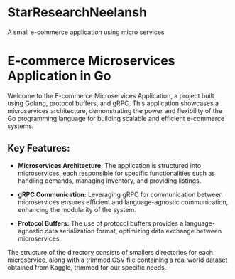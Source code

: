 # StarResearchNeelansh
A small e-commerce application using micro services 

# E-commerce Microservices Application in Go

Welcome to the E-commerce Microservices Application, a project built using Golang, protocol buffers, and gRPC. This application showcases a microservices architecture, demonstrating the power and flexibility of the Go programming language for building scalable and efficient e-commerce systems.

## Key Features:

- **Microservices Architecture:** The application is structured into microservices, each responsible for specific functionalities such as handling demands, managing inventory, and providing listings.

- **gRPC Communication:** Leveraging gRPC for communication between microservices ensures efficient and language-agnostic communication, enhancing the modularity of the system.

- **Protocol Buffers:** The use of protocol buffers provides a language-agnostic data serialization format, optimizing data exchange between microservices.

The structure of the directory consists of smallers directories for each microservice, along with a trimmed.CSV file containing a real world dataset obtained from Kaggle, trimmed for our specific needs.
